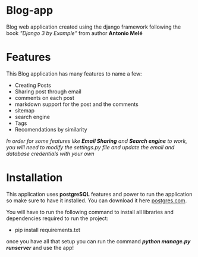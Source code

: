 # Blog-app
Blog web application created using the django framework following the book _"Django 3 by Example"_ from author **Antonio Melé**


# Features

This Blog application has many features to name a few:

- Creating Posts
- Sharing post through email
- comments on each post
- markdown support for the post and the comments
- sitemap
- search engine
- Tags
- Recomendations by similarity

_In order for some features like **Email Sharing** and **Search engine** to work, you will need to modify the *settings.py* file and update the email and database credentials with your own_

# Installation
 
 This application uses **postgreSQL** features and power to run the application so make sure to have it installed. You can download it here [postgres.com](https://www.postgresql.org/download/). 
 
 You will have to run the following command to install all libraries and dependencies required to run the project:
 
 * pip install requirements.txt
 
 once you have all that setup you can run the command **_python manage.py runserver_** and use the app!

